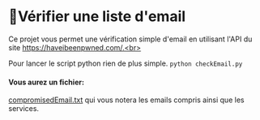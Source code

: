 # 📜Vérifier une liste d'email

Ce projet vous permet une vérification simple d'email en utilisant l'API du site https://haveibeenpwned.com/.<br>

Pour lancer le script python rien de plus simple. ```python checkEmail.py```

#### Vous aurez un fichier: 
<u>compromisedEmail.txt</u> qui vous notera les emails compris ainsi que les services.
